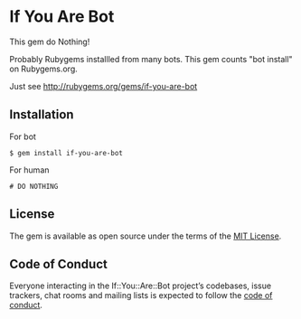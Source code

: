 # If You Are Bot

This gem do Nothing!

Probably Rubygems installled from  many bots.
This gem counts "bot install" on Rubygems.org.

Just see http://rubygems.org/gems/if-you-are-bot

## Installation

For bot

```
$ gem install if-you-are-bot
```

For human

```
# DO NOTHING
```

## License

The gem is available as open source under the terms of the [MIT License](https://opensource.org/licenses/MIT).

## Code of Conduct

Everyone interacting in the If::You::Are::Bot project’s codebases, issue trackers, chat rooms and mailing lists is expected to follow the [code of conduct](https://github.com/YumaInaura/if-you-are-bot/blob/master/CODE_OF_CONDUCT.md).
